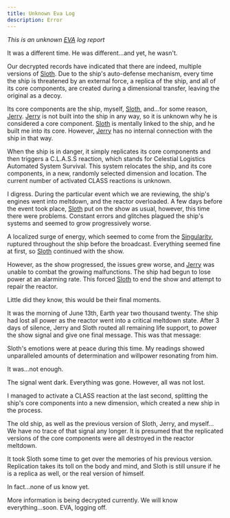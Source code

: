 ```yaml
---
title: Unknown Eva Log
description: Error
---
```


*This is an unknown [EVA](/wiki/reference/characters/eva/) log report*

It was a different time.
He was different...and yet, he wasn't.

Our decrypted records have indicated that there are indeed, multiple versions of [Sloth](/wiki/reference/characters/sloth/).
Due to the ship's auto-defense mechanism, every time the ship is threatened by an external force, a replica of the ship, and all of its core components, are created during a dimensional transfer, leaving the original as a decoy.

Its core components are the ship, myself, [Sloth](/wiki/reference/characters/sloth/), and...for some reason, [Jerry](/wiki/reference/characters/jerry/).
[Jerry](/wiki/reference/characters/jerry/) is not built into the ship in any way, so it is unknown why he is considered a core component. [Sloth](/wiki/reference/characters/sloth/) is mentally linked to the ship, and he built me into its core. However, [Jerry](/wiki/reference/characters/jerry/) has no internal connection with the ship in that way.

When the ship is in danger, it simply replicates its core components and then triggers a C.L.A.S.S reaction, which stands for Celestial Logistics Automated System Survival. This system relocates the ship, and its core components, in a new, randomly selected dimension and location. The current number of activated CLASS reactions is unknown.

I digress.
During the particular event which we are reviewing, the ship's engines went into meltdown, and the reactor overloaded. A few days before the event took place, [Sloth](/wiki/reference/characters/sloth/) put on the show as usual, however, this time there were problems. Constant errors and glitches plagued the ship's systems and seemed to grow progressively worse.

A localized surge of energy, which seemed to come from the [Singularity](/wiki/reference/characters/sloth/), ruptured throughout the ship before the broadcast. Everything seemed fine at first, so [Sloth](/wiki/reference/characters/sloth/) continued with the show.

However, as the show progressed, the issues grew worse, and [Jerry](/wiki/reference/characters/jerry/) was unable to combat the growing malfunctions. The ship had begun to lose power at an alarming rate. This forced [Sloth](/wiki/reference/characters/sloth/) to end the show and attempt to repair the reactor.

Little did they know, this would be their final moments.



It was the morning of June 13th, Earth year two thousand twenty.
The ship had lost all power as the reactor went into a critical meltdown state.
After 3 days of silence, Jerry and Sloth routed all remaining life support, to power the show signal and give one final message.
This was that message:

Sloth's emotions were at peace during this time.
My readings showed unparalleled amounts of determination and willpower resonating from him.

It was...not enough.

The signal went dark.
Everything was gone.
However, all was not lost.

I managed to activate a CLASS reaction at the last second, splitting the ship's core components into a new dimension, which created a new ship in the process.

The old ship, as well as the previous version of Sloth, Jerry, and myself...
We have no trace of that signal any longer.
It is presumed that the replicated versions of the core components were all destroyed in the reactor meltdown.

It took Sloth some time to get over the memories of his previous version.
Replication takes its toll on the body and mind, and Sloth is still unsure if he is a replica as well, or the real version of himself.

In fact...none of us know yet.

More information is being decrypted currently.
We will know everything...soon.
EVA, logging off.